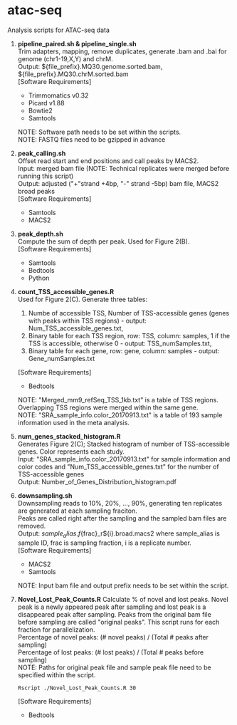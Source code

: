 # atac-seq
Analysis scripts for ATAC-seq data

1. **pipeline_paired.sh & pipeline_single.sh**  
  Trim adapters, mapping, remove duplicates, generate .bam and .bai for genome (chr1-19,X,Y) and chrM.  
  Output: ${file_prefix}.MQ30.genome.sorted.bam, ${file_prefix}.MQ30.chrM.sorted.bam  
  \[Software Requirements\]
    - Trimmomatics v0.32
    - Picard v1.88
    - Bowtie2
    - Samtools

    NOTE: Software path needs to be set within the scripts.  
    NOTE: FASTQ files need to be gzipped in advance  

2. **peak_calling.sh**  
  Offset read start and end positions and call peaks by MACS2.  
  Input: merged bam file (NOTE: Technical replicates were merged before running this script)  
  Output: adjusted ("+"strand +4bp, "-" strand -5bp) bam file, MACS2 broad peaks  
  \[Software Requirements\]
    - Samtools
    - MACS2
  
3. **peak_depth.sh**  
  Compute the sum of depth per peak. Used for Figure 2(B).  
  \[Software Requirements\]
    - Samtools
    - Bedtools
    - Python
 4. **count_TSS_accessible_genes.R**  
  Used for Figure 2(C). Generate three tables:  
    1) Numbe of accessible TSS, Number of TSS-accessible genes (genes with peaks within TSS regions) - output: Num_TSS_accessible_genes.txt,  
    2) Binary table for each TSS region, row: TSS, column: samples, 1 if the TSS is accessible, otherwise 0 - output: TSS_numSamples.txt,  
    3) Binary table for each gene, row: gene, column: samples - output: Gene_numSamples.txt   
  
    \[Software Requirements\]  
      - Bedtools
      
    NOTE: "Merged_mm9_refSeq_TSS_1kb.txt" is a table of TSS regions. Overlapping TSS regions were merged within the same gene.  
    NOTE: "SRA_sample_info.color_20170913.txt" is a table of 193 sample information used in the meta analysis.  
  
  5. **num_genes_stacked_histogram.R**  
    Generates Figure 2(C); Stacked histogram of number of TSS-accessible genes. Color represents each study.  
    Input: "SRA_sample_info.color_20170913.txt" for sample information and color codes and "Num_TSS_accessible_genes.txt" for the number of TSS-accessible genes  
    Output: Number_of_Genes_Distribution_histogram.pdf  
    
  6. **downsampling.sh**  
    Downsampling reads to 10%, 20%, ..., 90%, generating ten replicates are generated at each sampling fraciton.  
    Peaks are called right after the sampling and the sampled bam files are removed.  
    Output: ${sample_alias}.f${frac}\_r${i}.broad.macs2 where sample_alias is sample ID, frac is sampling fraction, i is a replicate number.  
    \[Software Requirements\]
      - MACS2
      - Samtools  
      
      NOTE: Input bam file and output prefix needs to be set within the script.  
   
   7. **Novel_Lost_Peak_Counts.R**
      Calculate % of novel and lost peaks. Novel peak is a newly appeared peak after sampling and lost peak is a disappeared peak after sampling. Peaks from the original bam file before sampling are called "original peaks". This script runs for each fraction for parallelization.       
      Percentage of novel peaks: (# novel peaks) / (Total # peaks after sampling)  
      Percentage of lost peaks: (# lost peaks) / (Total # peaks before sampling)  
      NOTE: Paths for original peak file and sample peak file need to be specified within the script.  
      
      ```
      Rscript ./Novel_Lost_Peak_Counts.R 30
      ```
      \[Software Requirements\]
        - Bedtools
        
      

